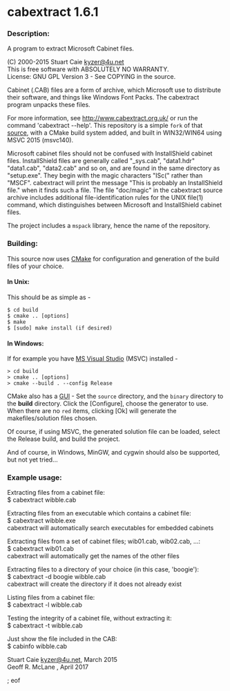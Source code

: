 # cabextract 1.6.1

### Description:

A program to extract Microsoft Cabinet files.

(C) 2000-2015 Stuart Caie <kyzer@4u.net>  
This is free software with ABSOLUTELY NO WARRANTY.  
License: GNU GPL Version 3 - See COPYING in the source.

Cabinet (.CAB) files are a form of archive, which Microsoft use to distribute their software, and things like Windows Font Packs. The cabextract program unpacks these files.

For more information, see http://www.cabextract.org.uk/ or run the command 'cabextract --help'. This repository is a simple `fork` of that [source](https://github.com/kyz/libmspack/), with a CMake build system added, and built in WIN32/WIN64 using MSVC 2015 (msvc140).

Microsoft cabinet files should not be confused with InstallShield cabinet files. InstallShield files are generally called "_sys.cab", "data1.hdr" "data1.cab", "data2.cab" and so on, and are found in the same directory as "setup.exe". They begin with the magic characters "ISc(" rather than "MSCF". cabextract will print the message "This is probably an InstallShield file." when it finds such a file. The file "doc/magic" in the cabextract source archive includes additional file-identification rules for the UNIX file(1) command, which distinguishes between Microsoft and InstallShield cabinet files.

The project includes a `mspack` library, hence the name of the repository.

### Building:

This source now uses [CMake](https://cmake.org/) for configuration and generation of the build files of your choice.

#### In Unix:

This should be as simple as -

```
$ cd build
$ cmake .. [options]
$ make
$ [sudo] make install (if desired)
```

#### In Windows:

If for example you have [MS Visual Studio](https://www.visualstudio.com/vs/community/) (MSVC) installed -

```
> cd build
> cmake .. [options]
> cmake --build . --config Release
```

CMake also has a [GUI](https://cmake.org/runningcmake/) - Set the `source` directory, and the `binary` directory to the **build** directory. Click the [Configure], choose the generator to use. When there are no `red` items, clicking [Ok] will generate the makefiles/solution files chosen. 

Of course, if using MSVC, the generated solution file can be loaded, select the Release build, and build the project.

And of course, in Windows, MinGW, and cygwin should also be supported, but not yet tried...

### Example usage:

Extracting files from a cabinet file:  
$ cabextract wibble.cab

Extracting files from an executable which contains a cabinet file:  
$ cabextract wibble.exe  
cabextract will automatically search executables for embedded cabinets

Extracting files from a set of cabinet files; wib01.cab, wib02.cab, ...:  
$ cabextract wib01.cab  
cabextract will automatically get the names of the other files

Extracting files to a directory of your choice (in this case, 'boogie'):  
$ cabextract -d boogie wibble.cab  
cabextract will create the directory if it does not already exist

Listing files from a cabinet file:  
$ cabextract -l wibble.cab

Testing the integrity of a cabinet file, without extracting it:  
$ cabextract -t wibble.cab

Just show the file included in the CAB:  
$ cabinfo wibble.cab

Stuart Caie <kyzer@4u.net>, March 2015  
Geoff R. McLane <reports _at_ geoffair _dot_ info>, April 2017  

; eof
